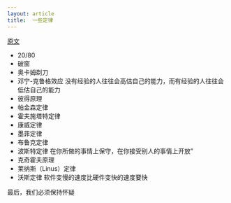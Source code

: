 ```yaml
---
layout: article
title:  一些定律
---
```


[原文](https://reflectoring.io/laws-and-principles-of-software-development/)

* 20/80
* 破窗
* 奥卡姆剃刀
* 邓宁-克鲁格效应  没有经验的人往往会高估自己的能力，而有经验的人往往会低估自己的能力
* 彼得原理
* 帕金森定律
* 霍夫施塔特定律
* 康威定律
* 墨菲定律
* 布鲁克定律
* 波斯特定律 在你所做的事情上保守，在你接受别人的事情上开放”
* 克奇霍夫原理
* 莱纳斯（Linus）定律
* 沃斯定律 软件变慢的速度比硬件变快的速度要快

最后，我们必须保持怀疑
